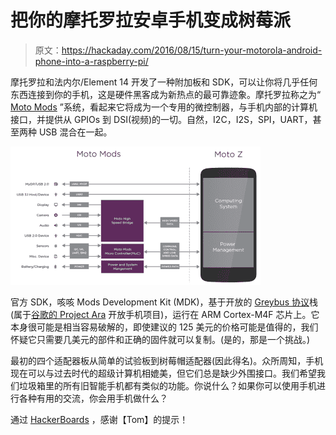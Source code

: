 # 把你的摩托罗拉安卓手机变成树莓派

> 原文：<https://hackaday.com/2016/08/15/turn-your-motorola-android-phone-into-a-raspberry-pi/>

摩托罗拉和法内尔/Element 14 开发了一种附加板和 SDK，可以让你将几乎任何东西连接到你的手机，这是硬件黑客成为新热点的最可靠迹象。摩托罗拉称之为“ [Moto Mods](http://developer.motorola.com/explore/system-architecture) ”系统，看起来它将成为一个专用的微控制器，与手机内部的计算机接口，并提供从 GPIOs 到 DSI(视频)的一切。自然，I2C，I2S，SPI，UART，甚至两种 USB 混合在一起。

[![dev-config-diagram-5](img/cf5b9fd5b3b53097a48e836b6d41d44c.png)](https://hackaday.com/wp-content/uploads/2016/08/dev-config-diagram-5.png)

官方 SDK，咳咳 Mods Development Kit (MDK)，基于开放的 [Greybus 协议](https://kernel-recipes.org/en/2015/talks/an-introduction-to-greybus/)栈(属于[谷歌的 Project Ara](http://www.protocolinsight.com/greybus-protocol/) 开放手机项目)，运行在 ARM Cortex-M4F 芯片上。它本身很可能是相当容易破解的，即使建议的 125 美元的价格可能是值得的，我们怀疑它只需要几美元的部件和正确的固件就可以复制。(是的，那是一个挑战。)

最初的四个适配器板从简单的试验板到树莓帽适配器(因此得名)。众所周知，手机现在可以与过去时代的超级计算机相媲美，但它们总是缺少外围接口。我们希望我们垃圾箱里的所有旧智能手机都有类似的功能。你说什么？如果你可以使用手机进行各种有用的交流，你会用手机做什么？

通过 [HackerBoards](http://hackerboards.com/modular-moto-z-android-phone-supports-diy-and-rpi-hat-add-ons/) ，感谢【Tom】的提示！